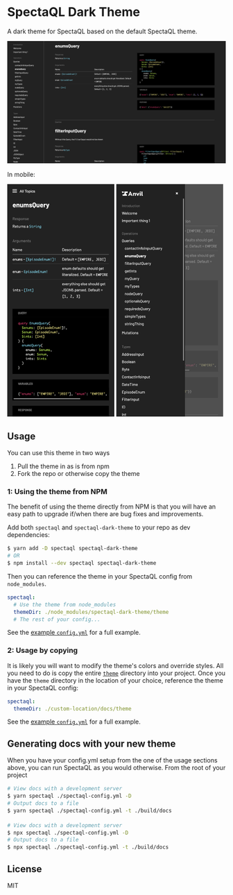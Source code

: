 # SpectaQL Dark Theme

A dark theme for SpectaQL based on the default SpectaQL theme.

![dark spectaql theme](./img/screenshot-desktop.png)

In mobile:

<img src="./img/screenshot-mobile.png" width="49%" /> <img src="./img/screenshot-mobile-nav.png" width="49%" />

## Usage

You can use this theme in two ways

1. Pull the theme in as is from npm
2. Fork the repo or otherwise copy the theme

### 1: Using the theme from NPM

The benefit of using the theme directly from NPM is that you will have an easy path to upgrade if/when there are bug fixes and improvements.

Add both `spectaql` and `spectaql-dark-theme` to your repo as dev dependencies:

```sh
$ yarn add -D spectaql spectaql-dark-theme
# OR
$ npm install --dev spectaql spectaql-dark-theme
```

Then you can reference the theme in your SpectaQL config from `node_modules`.

```yaml
spectaql:
  # Use the theme from node_modules
  themeDir: ./node_modules/spectaql-dark-theme/theme
  # The rest of your config...
```

See the [example `config.yml`](https://github.com/anvilco/spectaql/blob/main/examples/config.yml) for a full example.

### 2: Usage by copying

It is likely you will want to modify the theme's colors and override styles. All you need to do is copy the entire [`theme`](theme) directory into your project. Once you have the `theme` directory in the location of your choice, reference the theme in your SpectaQL config:

```yaml
spectaql:
  themeDir: ./custom-location/docs/theme
```

See the [example `config.yml`](https://github.com/anvilco/spectaql/blob/main/examples/config.yml) for a full example.

## Generating docs with your new theme

When you have your config.yml setup from the one of the usage sections above, you can run SpectaQL as you would otherwise. From the root of your project

```sh
# View docs with a development server
$ yarn spectaql ./spectaql-config.yml -D
# Output docs to a file
$ yarn spectaql ./spectaql-config.yml -t ./build/docs

# View docs with a development server
$ npx spectaql ./spectaql-config.yml -D
# Output docs to a file
$ npx spectaql ./spectaql-config.yml -t ./build/docs
```

## License

MIT
